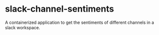 # slack-channel-sentiments
A containerized application to get the sentiments of different channels in a slack workspace.
